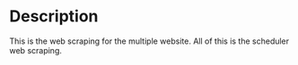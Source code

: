 # Description

This is the web scraping for the multiple website. All of this is the scheduler web scraping.
